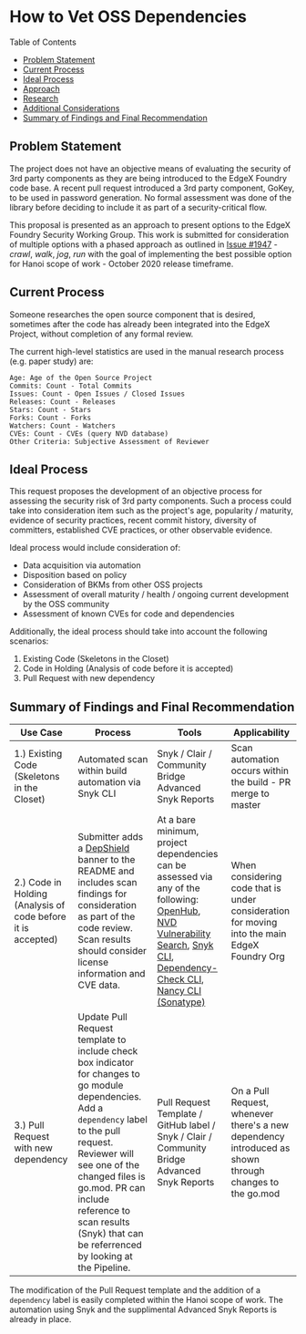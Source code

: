 # How to Vet OSS Dependencies

Table of Contents
 - [Problem Statement](#problem-statement)
 - [Current Process](#current-process) 
 - [Ideal Process](#ideal-process)
 - [Approach](approach.md)
 - [Research](research.md)
 - [Additional Considerations](additional-considerations.md)
 - [Summary of Findings and Final Recommendation](#summary-of-findings-and-final-recommendation)


## Problem Statement
The project does not have an objective means of evaluating the security of 3rd party components as they are being introduced to the EdgeX Foundry code base. A recent pull request introduced a 3rd party component, GoKey, to be used in password generation. No formal assessment was done of the library before deciding to include it as part of a security-critical flow.

This proposal is presented as an approach to present options to the EdgeX Foundry Security Working Group.  This work is submitted for consideration of multiple options with a phased approach as outlined in [Issue #1947][15] - _crawl_, _walk_, _jog_, _run_ with the goal of implementing the best possible option for Hanoi scope of work  - October 2020 release timeframe.

## Current Process
Someone researches the open source component that is desired, sometimes after the code has already been integrated into the EdgeX Project, without completion of any formal review.

The current high-level statistics are used in the manual research process (e.g. paper study) are:

```
Age: Age of the Open Source Project
Commits: Count - Total Commits
Issues: Count - Open Issues / Closed Issues
Releases: Count - Releases
Stars: Count - Stars
Forks: Count - Forks
Watchers: Count - Watchers
CVEs: Count - CVEs (query NVD database)
Other Criteria: Subjective Assessment of Reviewer
```

## Ideal Process
This request proposes the development of an objective process for assessing the security risk of 3rd party components. Such a process could take into consideration item such as the project's age, popularity / maturity, evidence of security practices, recent commit history, diversity of committers, established CVE practices, or other observable evidence.

Ideal process would include consideration of:
 - Data acquisition via automation
 - Disposition based on policy
 - Consideration of BKMs from other OSS projects
 - Assessment of overall maturity / health / ongoing current development by the OSS community
 - Assessment of known CVEs for code and dependencies

 Additionally, the ideal process should take into account the following scenarios:
 
 1. Existing Code (Skeletons in the Closet)   
 2. Code in Holding (Analysis of code before it is accepted)
 3. Pull Request with new dependency

## Summary of Findings and Final Recommendation
| Use Case | Process | Tools | Applicability |
|---|---|---|---|
| 1.) Existing Code (Skeletons in the Closet)|Automated scan within build automation via Snyk CLI|Snyk / Clair / Community Bridge Advanced Snyk Reports| Scan automation occurs within the build - PR merge to master |
| 2.) Code in Holding (Analysis of code before it is accepted) |Submitter adds a [DepShield][6] banner to the README and includes scan findings for consideration as part of the code review.  Scan results should consider license information and CVE data. | At a bare minimum, project dependencies can be assessed via any of the following: [OpenHub][17], [NVD Vulnerability Search][18], [Snyk CLI][19], [Dependency-Check CLI][20], [Nancy CLI (Sonatype)][8] |When considering code that is under consideration for moving into the main EdgeX Foundry Org |
| 3.) Pull Request with new dependency | Update Pull Request template to include check box indicator for changes to go module dependencies.  Add a `dependency` label to the pull request.  Reviewer will see one of the changed files is go.mod.  PR can include reference to scan results (Snyk) that can be referrenced by looking at the Pipeline.| Pull Request Template / GitHub label / Snyk / Clair / Community Bridge Advanced Snyk Reports | On a Pull Request, whenever there's a new dependency introduced as shown through changes to the go.mod|

The modification of the Pull Request template and the addition of a `dependency` label is easily completed within the Hanoi scope of work.  The automation using Snyk and the supplimental Advanced Snyk Reports is already in place.



[1]: https://www.fossology.org/ "Fossology"

[2]: https://owasp.org/www-project-dependency-track/ "Dependency Track" 

[3]: https://www.sonatype.com/press-release-blog/sonatype-goes-long-with-godelivers-fully-automated-security-solution-for-fast-growing-programming-language "Sonatype - Nexus IQ"

[4]: https://www.sonatype.com/hubfs/eBooks/AHC_Guide.pdf

[5]: https://guides.sonatype.com/repo3/technical-guides/go-dependencies-nxrm3/

[6]: https://www.sonatype.com/depshield

[7]: https://ossindex.sonatype.org/

[8]: https://github.com/sonatype-nexus-community/nancy

[9]: https://goalie.dev/

[10]: https://securitylab.github.com/tools/codeql](https://securitylab.github.com/tools/codeql) "CloudQL"

[11]: https://vimeo.com/213230554/cf3893517c

[12]: https://travis-ci.org/github/sonatype-nexus-community/intentionally-vulnerable-golang-project/builds/490260408

[13]: https://help.sonatype.com/integrations/nexus-and-continuous-integration/nexus-platform-plugin-for-jenkins#NexusPlatformPluginforJenkins-ConnectingJenkinstoIQServer

[14]: paper-study.md

[15]: https://github.com/edgexfoundry/edgex-go/issues/1947

[16]: nancy-scan-device-camera-go.md

[17]: https://openhub.net

[18]: https://nvd.nist.gov/vuln/search

[19]: https://support.snyk.io/hc/en-us/categories/360000456217-Snyk-CLI

[20]: https://jeremylong.github.io/DependencyCheck/dependency-check-cli/index.html

[21]: https://github.com/marketplace/actions/file-changes-action

[22]: https://support.snyk.io/hc/en-us/articles/360000897917-What-counts-as-a-test-

